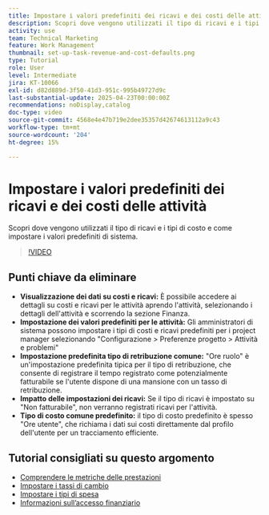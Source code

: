 ```yaml
---
title: Impostare i valori predefiniti dei ricavi e dei costi delle attività
description: Scopri dove vengono utilizzati il tipo di ricavi e i tipi di costo e come impostare i valori predefiniti di sistema.
activity: use
team: Technical Marketing
feature: Work Management
thumbnail: set-up-task-revenue-and-cost-defaults.png
type: Tutorial
role: User
level: Intermediate
jira: KT-10066
exl-id: d82d889d-3f50-41d3-951c-995b49727d9c
last-substantial-update: 2025-04-23T00:00:00Z
recommendations: noDisplay,catalog
doc-type: video
source-git-commit: 4568e4e47b719e2dee35357d42674613112a9c43
workflow-type: tm+mt
source-wordcount: '204'
ht-degree: 15%

---
```



# Impostare i valori predefiniti dei ricavi e dei costi delle attività

Scopri dove vengono utilizzati il tipo di ricavi e i tipi di costo e come impostare i valori predefiniti di sistema.

>[!VIDEO](https://video.tv.adobe.com/v/3457685/?quality=12&learn=on&enablevpops)

## Punti chiave da eliminare

* **Visualizzazione dei dati su costi e ricavi:** È possibile accedere ai dettagli su costi e ricavi per le attività aprendo l&#39;attività, selezionando i dettagli dell&#39;attività e scorrendo la sezione Finanza. &#x200B;
* **Impostazione dei valori predefiniti per le attività:** Gli amministratori di sistema possono impostare i tipi di costi e ricavi predefiniti per i project manager selezionando &quot;Configurazione > Preferenze progetto > Attività e problemi&quot; &#x200B;
* **Impostazione predefinita tipo di retribuzione comune:** &quot;Ore ruolo&quot; è un&#39;impostazione predefinita tipica per il tipo di retribuzione, che consente di registrare il tempo registrato come potenzialmente fatturabile se l&#39;utente dispone di una mansione con un tasso di retribuzione. &#x200B;
* **Impatto delle impostazioni dei ricavi:** Se il tipo di ricavi è impostato su &quot;Non fatturabile&quot;, non verranno registrati ricavi per l&#39;attività. &#x200B;
* **Tipo di costo comune predefinito:** il tipo di costo predefinito è spesso &quot;Ore utente&quot;, che richiama i dati sui costi direttamente dal profilo dell&#39;utente per un tracciamento efficiente. &#x200B;


## Tutorial consigliati su questo argomento

* [Comprendere le metriche delle prestazioni](/help/manage-work/project-finances/understand-performance-metrics.md)
* [Impostare i tassi di cambio](/help/manage-work/project-finances/set-up-exchange-rates.md)
* [Impostare i tipi di spesa](/help/manage-work/project-finances/set-up-expense-types.md)
* [Informazioni sull’accesso finanziario](/help/manage-work/project-finances/understand-financial-access.md)

